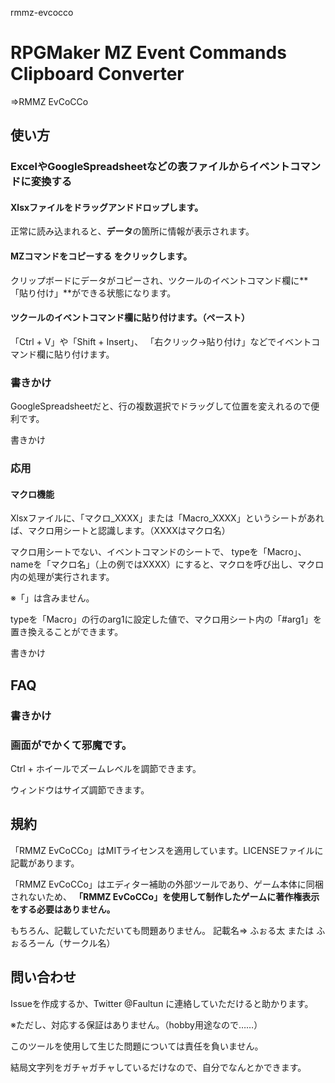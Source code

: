rmmz-evcocco

# **R**PG**M**aker **MZ** **Ev**ent **Co**mmands **C**lipboard **Co**nverter
⇒RMMZ EvCoCCo

## 使い方

### ExcelやGoogleSpreadsheetなどの表ファイルからイベントコマンドに変換する

#### Xlsxファイルをドラッグアンドドロップします。

正常に読み込まれると、**データ**の箇所に情報が表示されます。

#### **MZコマンドをコピーする** をクリックします。

クリップボードにデータがコピーされ、ツクールのイベントコマンド欄に**「貼り付け」**ができる状態になります。

#### ツクールのイベントコマンド欄に貼り付けます。（ペースト）

「Ctrl + V」や「Shift + Insert」、
「右クリック→貼り付け」などでイベントコマンド欄に貼り付けます。

### 書きかけ

GoogleSpreadsheetだと、行の複数選択でドラッグして位置を変えれるので便利です。

書きかけ

### 応用

#### マクロ機能

Xlsxファイルに、「マクロ_XXXX」または「Macro_XXXX」というシートがあれば、マクロ用シートと認識します。（XXXXはマクロ名）

マクロ用シートでない、イベントコマンドのシートで、
typeを「Macro」、nameを「マクロ名」（上の例ではXXXX）にすると、マクロを呼び出し、マクロ内の処理が実行されます。

※「」は含みません。

typeを「Macro」の行のarg1に設定した値で、マクロ用シート内の「#arg1」を置き換えることができます。

書きかけ

## FAQ

### 書きかけ

### 画面がでかくて邪魔です。

Ctrl + ホイールでズームレベルを調節できます。

ウィンドウはサイズ調節できます。

## 規約
「RMMZ EvCoCCo」はMITライセンスを適用しています。LICENSEファイルに記載があります。

「RMMZ EvCoCCo」はエディター補助の外部ツールであり、ゲーム本体に同梱されないため、
**「RMMZ EvCoCCo」を使用して制作したゲームに著作権表示をする必要はありません。**

もちろん、記載していただいても問題ありません。
記載名⇒ ふぉる太 または ふぉるろーん（サークル名）

## 問い合わせ

Issueを作成するか、Twitter @Faultun に連絡していただけると助かります。

※ただし、対応する保証はありません。（hobby用途なので……）

このツールを使用して生じた問題については責任を負いません。

結局文字列をガチャガチャしているだけなので、自分でなんとかできます。